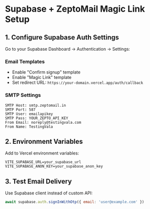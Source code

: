 # Supabase + ZeptoMail Magic Link Setup

## 1. Configure Supabase Auth Settings

Go to your Supabase Dashboard → Authentication → Settings:

### Email Templates
- Enable "Confirm signup" template
- Enable "Magic Link" template
- Set redirect URL: `https://your-domain.vercel.app/auth/callback`

### SMTP Settings
```
SMTP Host: smtp.zeptomail.in
SMTP Port: 587
SMTP User: emailapikey
SMTP Pass: YOUR_ZEPTO_API_KEY
From Email: noreply@testingvala.com
From Name: TestingVala
```

## 2. Environment Variables

Add to Vercel environment variables:
```
VITE_SUPABASE_URL=your_supabase_url
VITE_SUPABASE_ANON_KEY=your_supabase_anon_key
```

## 3. Test Email Delivery

Use Supabase client instead of custom API:
```javascript
await supabase.auth.signInWithOtp({ email: 'user@example.com' })
```